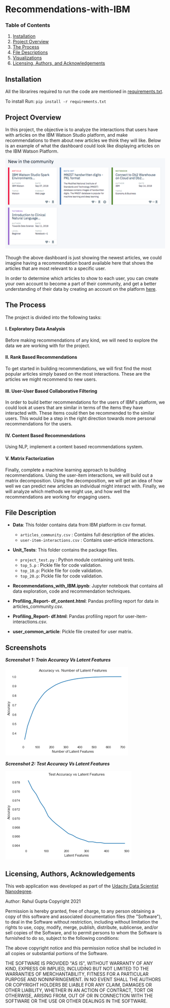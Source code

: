 # Recommendations-with-IBM

### Table of Contents
1. [Installation](#installation)
2. [Project Overview](#motivation)
3. [The Process](#process)
4. [File Descriptions](#files)
5. [Visualizations](#image)
6. [Licensing, Authors, and Acknowledgements](#license)

## Installation <a name="installation"></a>

All the librarires required to run the code are mentioned in [requirements.txt](https://github.com/rahul385/Recommendations-with-IBM/blob/master/requirements.txt).

To install Run: `pip install -r requirements.txt`

## Project Overview<a name="motivation"></a>

In this project, the objective is to analyze the interactions that users have with articles on the IBM Watson Studio platform, and make recommendations to them about new articles we think they will like. Below is an example of what the dashboard could look like displaying articles on the IBM Watson Platform.

![IBM-Watson-Article-Recommendation](IBM-Watson-Article-Recommendation.png)

Though the above dashboard is just showing the newest articles, we could imagine having a recommendation board available here that shows the articles that are most relevant to a specific user.

In order to determine which articles to show to each user, you can create your own account to become a part of their community, and get a better understanding of their data by creating an account on the platform [here](https://dataplatform.cloud.ibm.com/).


## The Process <a name="process"></a>
The project is divided into the following tasks:

#### I. Exploratory Data Analysis

Before making recommendations of any kind, we will need to explore the data we are working with for the project. 

#### II. Rank Based Recommendations

To get started in building recommendations, we will first find the most popular articles simply based on the most interactions. These are the articles we might recommend to new users.

#### III. User-User Based Collaborative Filtering

In order to build better recommendations for the users of IBM's platform, we could look at users that are similar in terms of the items they have interacted with. These items could then be recommended to the similar users. This would be a step in the right direction towards more personal recommendations for the users.

#### IV. Content Based Recommendations
Using NLP, implement a content based recommendations system.

#### V. Matrix Factorization

Finally, complete a machine learning approach to building recommendations. Using the user-item interactions, we will build out a matrix decomposition. Using the decomposition, we will get an idea of how well we can predict new articles an individual might interact with. Finally, we will analyze which methods we might use, and how well the recommendations are working for engaging users.

## File Description <a name="file"></a>

* **Data**: This folder contains data from IBM platform in csv format.
    * `articles_community.csv` : Contains full description of the aticles.
    * `user-item-interactions.csv` : Contains user-article interactions.
    
* **Unit_Tests**: This folder contains the package files.
    * `project_test.py` : Python module containing unit tests.
    * `top_5.p` : Pickle file for code validation.
    * `top_10.p`: Pickle file for code validation.
    * `top_20.p`: Pickle file for code validation.
    
* **Recommendations_with_IBM.ipynb**: Jupyter notebook that contains all data exploration, code and recommendation techniques.

* **Profiling_Report- df_content.html**: Pandas profiling report for data in articles_community.csv.

* **Profiling_Report- df.html**: Pandas profiling report for user-item-interactions.csv.
    
* **user_common_article**:  Pickle file created for user matrix.

## Screenshots <a name="image"></a>

***Screenshot 1: Train Accuracy Vs Latent Features***

![Screenshot 1](https://github.com/rahul385/Recommendations-with-IBM/blob/main/Train_Accuracy_Vs_Latent_Features.png)

***Screenshot 2: Test Accuracy Vs Latent Features***

![Screenshot 2](https://github.com/rahul385/Recommendations-with-IBM/blob/main/Test_Accuracy_Vs_Latent_Features.png)


## Licensing, Authors, Acknowledgements <a name="license"></a>
This web application was developed as part of the [Udacity Data Scientist Nanodegree](https://www.udacity.com/course/data-scientist-nanodegree--nd025).

Author: Rahul Gupta Copyright 2021

Permission is hereby granted, free of charge, to any person obtaining a copy of this software and associated documentation files (the "Software"), to deal in the Software without restriction, including without limitation the rights to use, copy, modify, merge, publish, distribute, sublicense, and/or sell copies of the Software, and to permit persons to whom the Software is furnished to do so, subject to the following conditions:

The above copyright notice and this permission notice shall be included in all copies or substantial portions of the Software.

THE SOFTWARE IS PROVIDED "AS IS", WITHOUT WARRANTY OF ANY KIND, EXPRESS OR IMPLIED, INCLUDING BUT NOT LIMITED TO THE WARRANTIES OF MERCHANTABILITY, FITNESS FOR A PARTICULAR PURPOSE AND NONINFRINGEMENT. IN NO EVENT SHALL THE AUTHORS OR COPYRIGHT HOLDERS BE LIABLE FOR ANY CLAIM, DAMAGES OR OTHER LIABILITY, WHETHER IN AN ACTION OF CONTRACT, TORT OR OTHERWISE, ARISING FROM, OUT OF OR IN CONNECTION WITH THE SOFTWARE OR THE USE OR OTHER DEALINGS IN THE SOFTWARE.
